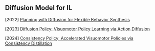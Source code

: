 ## Diffusion Model for IL

[2022] [Planning with Diffusion for Flexible Behavior Synthesis](https://arxiv.org/abs/2205.09991)

[2023] [Diffusion Policy: Visuomotor Policy Learning via Action Diffusion](https://arxiv.org/abs/2303.04137)

[2024] [Consistency Policy: Accelerated Visuomotor Policies via Consistency Distillation](https://arxiv.org/abs/2405.07503)
